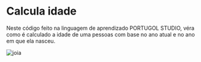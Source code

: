 # Calcula idade

Neste código feito na linguagem de aprendizado PORTUGOL STUDIO,
véra como é calculado a idade de uma pessoas com base no ano atual 
e no ano em que ela nasceu.

![joia](../vela_de_aniversario_colorida_glitter_numeros_0_a_9_162186901_1_e0d794c9040b2b1fa71a47868d470f58.webp)